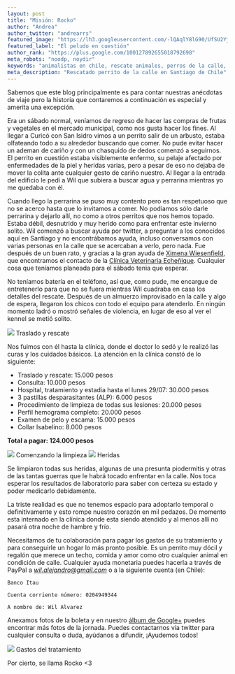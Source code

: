 ```yaml
---
layout: post
title: "Misión: Rocko"
author: "Andrea"
author_twitter: "andrearrs"
featured_image: "https://lh3.googleusercontent.com/-lQAqlY8lG90/UfSU2YjE2fI/AAAAAAAAAbs/hg_SoO3FuIU/w788-h591-no/20130727_151617.jpg"
featured_label: "El peludo en cuestión"
author_rank: "https://plus.google.com/100127892655018792698"
meta_robots: "noodp, noydir"
keywords: "animalistas en chile, rescate animales, perros de la calle, rocko el perro rescatado"
meta_description: "Rescatado perrito de la calle en Santiago de Chile"
---
```


Sabemos que este blog principalmente es para contar nuestras anécdotas de viaje pero la historia 
que contaremos a continuación es especial y amerita una excepción.

Era un sábado normal, veníamos de regreso de hacer las compras de frutas y vegetales en el mercado municipal, 
como nos gusta hacer los fines. Al llegar a Curicó con San Isidro vimos a un perrito salir de un arbusto, estaba olfateando 
todo a su alrededor buscando que comer. <!-- summary -->
No pude evitar hacer un ademan de cariño y con un chasquido de dedos 
comenzó a seguirnos. El perrito en cuestión estaba visiblemente enfermo, su pelaje afectado por enfermedades 
de la piel y heridas varias, pero a pesar de eso no dejaba de mover la colita ante cualquier gesto de cariño nuestro. 
Al llegar a la entrada del edificio le pedí a Wil que subiera a buscar agua y perrarina mientras yo me quedaba con él.

Cuando llego la perrarina se puso muy contento pero es tan respetuoso que no se acerco hasta que lo invitamos a 
comer. No podíamos sólo darle perrarina y dejarlo allí, no como a otros perritos que nos hemos topado. Estaba débil, 
desnutrido y muy herido como para enfrentar este invierno solito. Wil comenzó a buscar ayuda por twitter, a preguntar 
a los conocidos aquí en Santiago y no encontrábamos ayuda, incluso conversamos con varias personas en la calle que
se acercaban a verlo, pero nada. Fue después de un buen rato, y gracias a la gran ayuda de 
<a href="http://twitter.com/xime_wiesenfeld">Ximena Wiesenfield</a>, que 
encontramos el contacto de la 
<a href="https://www.facebook.com/clinicaveterinaria.echenique">Clínica Veterinaria Echeñique</a>. 
Cualquier cosa que teníamos planeada para el sábado tenia que esperar.

No teníamos batería en el teléfono, así que, como pude, me encargue de entretenerlo para que no se fuera mientras 
Wil cuadraba en casa los detalles del rescate. Después de un almuerzo 
improvisado en la calle y algo de espera, llegaron los chicos con todo el equipo para atenderlo. En ningún momento 
ladró o mostró señales de violencia, en lugar de eso al ver el kennel se metió solito.

<img id="traslado" src="https://lh3.googleusercontent.com/-aW4WX_DQe50/UfSU6DmjUOI/AAAAAAAAAb8/8ySu3ZhXgpw/w788-h591-no/20130727_173225.jpg" class="with-label">
<label for="traslado" class="image-description">Traslado y rescate</label>

Nos fuimos con él hasta la clínica, 
donde el doctor lo sedó y le realizó las curas y los cuidados básicos. La atención en la clínica constó de lo siguiente:

* Traslado y rescate: 15.000 pesos
* Consulta: 10.000 pesos
* Hospital, tratamiento y estadia hasta el lunes 29/07: 30.000 pesos
* 3 pastillas desparasitantes (ALP): 6.000 pesos
* Procedimiento de limpieza de todas sus lesiones: 20.000 pesos
* Perfil hemograma completo: 20.000 pesos
* Examen de pelo y escama: 15.000 pesos
* Collar Isabelino: 8.000 pesos

**Total a pagar: 124.000 pesos**


<img id="limpieza" src="https://lh4.googleusercontent.com/-DjBZnzmkevQ/UfSVS2p9F2I/AAAAAAAAAcc/a1e0A27nhlM/w788-h591-no/20130727_181131.jpg" class="with-label">
<label for="limpieza" class="image-description">Comenzando la limpieza</label>

<img id="heridas" src="https://lh4.googleusercontent.com/-ABz369qAuLU/UfSVjL_kj0I/AAAAAAAAAdk/eWEs9aSOSh8/w788-h591-no/20130727_184335.jpg" class="with-label">
<label for="heridas" class="image-description">Heridas</label>


Se limpiaron todas sus heridas, algunas de una presunta piodermitis y otras de las tantas guerras que le habrá 
tocado enfrentar en la calle. Nos toca esperar los resultados de laboratorio para saber con certeza 
su estado y poder medicarlo debidamente.

La triste realidad es que no tenemos espacio para adoptarlo temporal o definitivamente y esto rompe nuestro 
corazón en mil pedazos. De momento esta internado en la clínica donde esta siendo atendido y al menos allí no 
pasará otra noche de hambre y frío.

Necesitamos de tu colaboración para pagar los gastos de su tratamiento y 
para conseguirle un hogar lo más pronto posible. Es un perrito muy dócil y regalón que merece un techo, comida 
y amor como otro cualquier animal en condición de calle. Cualquier ayuda monetaria puedes hacerla a través de 
PayPal a *wil.alejandro@gmail.com* o a la siguiente cuenta (en Chile):

```
Banco Itau

Cuenta corriente número: 0204949344

A nombre de: Wil Alvarez
```

Anexamos fotos de la boleta y en nuestro 
<a href="https://plus.google.com/u/0/b/109580611265902807643/photos/109580611265902807643/albums/5905508671934468161">álbum de Google+</a> puedes 
encontrar más fotos de la jornada. Puedes contactarnos vía twitter para cualquier consulta o duda, 
ayúdanos a difundir, ¡Ayudemos todos!

<img id="boleta" src="https://lh4.googleusercontent.com/-XLQEIgqcDnM/UfSVxgGE0pI/AAAAAAAAAfE/iNTtPc_H8zA/w443-h591-no/20130727_230239.jpg" class="with-label">
<label for="boleta" class="image-description">Gastos del tratamiento</label>

Por cierto, se llama Rocko <3
